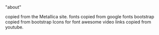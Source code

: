 "about" <p> copied from the Metallica site.
fonts copied from google fonts
bootstrap copied from bootstrap 
Icons for font awesome
video links copied from youtube.
